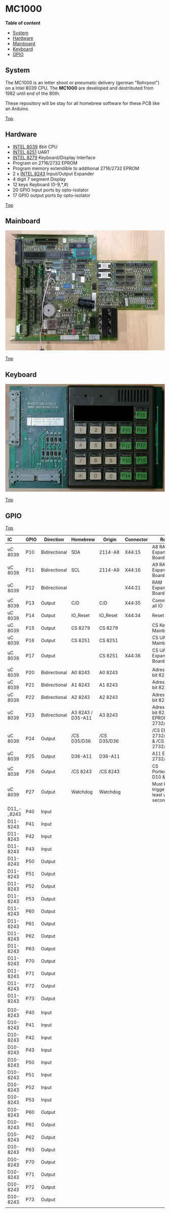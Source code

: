 # MC1000

__Table of content__

- [System](#system)
- [Hardware](#hw)
- [Mainboard](#pcb)
- [Keyboard](#kbd)
- [GPIO](#gpio)

## System<a id="system"></a>

The MC1000 is an letter shoot or pneumatic delivery (german "Rohrpost") on a Intel 8039 CPU. The **MC1000** are developed and destributed from 1982 until end of the 80th.

These repository will be stay for all homebrew software for these PCB like an Arduino. 

[Top](#system)

## Hardware<a id="hw"></a>
- [INTEL 8039](Datasheet/8039/INTEL_8048.pdf) 8bit CPU
- [INTEL 8251](Datasheet/8251/intel_8251.pdf) UART
- [INTEL 8279](Datasheet/8279/INTEL_8279.pdf) Keyboard/Display Interface
- Program on 2716/2732 EPROM
- Program memory extendible to additional 2716/2732 EPROM
- 2 x [INTEL 8243](Datasheet/8243/INTEL_8243.pdf) Input/Output Expander
- 4 digit 7 segment Display
- 12 keys Keyboard (0-9,*,#)
- 20 GPIO Input ports by opto-isolator
- 17 GPIO output ports by opto-isolator

[Top](#system)

## Mainboard<a id="pcb"></a>
![PCB](img/MC1000_PCB.jpg "Mainboard")

[Top](#system)

## Keyboard<a id="kbd"></a>
![KEYBOARD](img/MC1000_KBD.jpg "Keyboard")

[Top](#system)

## GPIO<a id="gpio"></a>

[Top](#system)

| IC | GPIO | Direction | Homebrew | Origin | Connector                           | Remark                                    |
| :--- | :------- | ---- | :------------------------------------------- | -------------------------------------------- | :------------------------------------------- | -------------------------------------------- |
| uC 8039 | P10  | Bidirectional | SDA | 2114-A8 | X44:15 | A8 RAM Expansion Board |
| uC 8039   | P11  | Bidirectional | SCL | 2114-A9 | X44:16 | A9 RAM Expansion Board |
| uC 8039   | P12  |Bidirectional|          |      | X44:21 | RAM Expansion Board |
| uC 8039   | P13  |Output| C/D | C/D | X44:35 | Command/Data all IO |
| uC 8039   | P14  | Output | IO_Reset | IO_Reset | X44:34 | Reset all IO |
| uC 8039   | P15  | Output | CS 8279 | CS 8279 |                                              | CS Keyboard Mainboard |
| uC 8039   | P16  | Output | CS 8251 | CS 8251 |                                              | CS UART Mainboard |
| uC 8039   | P17  |Output|          | CS 8251 | X44:36 | CS UART Expansion Board |
|  |  | | | | | |
| uC 8039   | P20  |Bidirectional| A0 8243 | A0 8243 |  | Adress/Control bit 8243 |
| uC 8039   | P21  |Bidirectional| A1 8243 | A1 8243 |  | Adress/Control bit 8243 |
| uC 8039   | P22  |Bidirectional| A2 8243 | A2 8243 |  | Adress/Control bit 8243 |
| uC 8039   | P23  |Bidirectional| A3 8243 / D35-A11 | A3 8243 |  | Adress/Control bit 8243 & A11 EPROM 2732/2716 #1 |
| uC 8039   | P24  |Output| /CS D35/D36 | /CS D35/D36 |  | /CS EPROM 2732/2716 #1 & /CS EPROM 2732/2716 #2 |
| uC 8039   | P25  |Output| D36-A11 | D36-A11 |  | A11 EPROM 2732/2716 #2 |
| uC 8039   | P26  |Output| /CS 8243 | /CS 8243 |  | CS Portexpander D10 & D11 |
| uC 8039   | P27  |Output| Watchdog | Watchdog |  | Must be triggered at least within 3 seconds. |
|  |  |  |  | |  |  |
|  D11_-_8243  | P40  | Input |          |      |                                              |                                              |
|  D11-8243  | P41  | Input |          |      |                                              |                                              |
|  D11-8243  | P42  | Input |          |      |                                              |                                              |
|  D11-8243  | P43  | Input |          |      |                                              |                                              |
|  D11-8243  | P50  | Output |          |      |                                              |                                              |
|  D11-8243  | P51  | Output |          |      |                                              |                                              |
|  D11-8243  | P52  | Output |          |      |                                              |                                              |
|  D11-8243  | P53  | Output |          |      |                                              |                                              |
|  D11-8243  | P60  | Output |          |      |                                              |                                              |
|  D11-8243  | P61  | Output |          |      |                                              |                                              |
|  D11-8243  | P62  | Output |          |      |                                              |                                              |
|  D11-8243  | P63  | Output |          |      |                                              |                                              |
|  D11-8243  | P70  | Output |          |      |                                              |                                              |
|  D11-8243  | P71  | Output |          |      |                                              |                                              |
|  D11-8243  | P72  | Output |          |      |                                              |                                              |
|  D11-8243  | P73  | Output |          |      |                                              |                                              |
|  |  |  |  | |  |  |
|  D10-8243  | P40  | Input |          |      |                                              |                                              |
|  D10-8243  | P41  | Input |          |      |                                              |                                              |
|  D10-8243  | P42  | Input |          |      |                                              |                                              |
|  D10-8243  | P43  | Input |          |      |                                              |                                              |
|  D10-8243  | P50  | Input |          |      |                                              |                                              |
|  D10-8243  | P51  | Input |          |      |                                              |                                              |
|  D10-8243  | P52  | Input |          |      |                                              |                                              |
|  D10-8243  | P53  | Input |          |      |                                              |                                              |
|  D10-8243  | P60  | Output |          |      |                                              |                                              |
|  D10-8243  | P61  | Output |          |      |                                              |                                              |
|  D10-8243  | P62  | Output |          |      |                                              |                                              |
|  D10-8243  | P63  | Output |          |      |                                              |                                              |
|  D10-8243  | P70  | Output |          |      |                                              |                                              |
|  D10-8243  | P71  | Output |          |      |                                              |                                              |
|  D10-8243  | P72  | Output |          |      |                                              |                                              |
|  D10-8243  | P73  | Output |          |      |                                              |                                              |
|  |  |  |  | |  |  |
